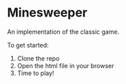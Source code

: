 # Minesweeper
An implementation of the classic game.

To get started:

1. Clone the repo 
2. Open the html file in your browser 
3. Time to play!
